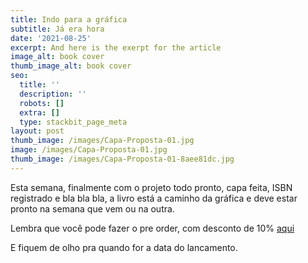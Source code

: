 ```yaml
---
title: Indo para a gráfica
subtitle: Já era hora
date: '2021-08-25'
excerpt: And here is the exerpt for the article
image_alt: book cover
thumb_image_alt: book cover
seo:
  title: ''
  description: ''
  robots: []
  extra: []
  type: stackbit_page_meta
layout: post
thumb_image: /images/Capa-Proposta-01.jpg
image: /images/Capa-Proposta-01.jpg
thumb_image: /images/Capa-Proposta-01-8aee81dc.jpg
---
```

Esta semana, finalmente com o projeto todo pronto, capa feita, ISBN registrado e bla bla bla, a livro está a caminho da gráfica e deve estar pronto na semana que vem ou na outra.

Lembra que você pode fazer o pre order, com desconto de 10% [aqui](http://example.com/pre-order)

E fiquem de olho pra quando for a data do lancamento.
